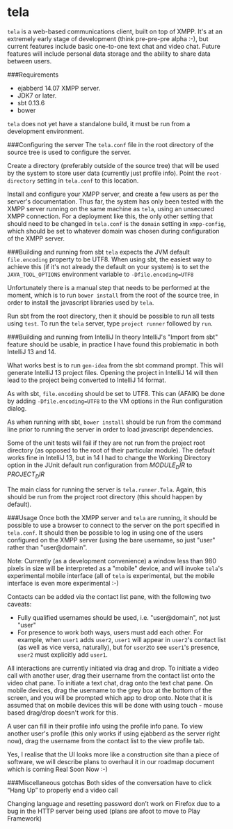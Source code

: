 tela
====

`tela` is a web-based communications client, built on top of XMPP. It's at an extremely early stage of development (think pre-pre-pre alpha :-), but current features include basic one-to-one text chat and video chat. Future features will include personal data storage and the ability to share data between users.

###Requirements
 - ejabberd 14.07 XMPP server.
 - JDK7 or later.
 - sbt 0.13.6
 - bower

`tela` does not yet have a standalone build, it must be run from a development environment.

###Configuring the server
The `tela.conf` file in the root directory of the source tree is used to configure the server.

Create a directory (preferably outside of the source tree) that will be used by the system to store user data (currently just profile info). Point the `root-directory` setting in `tela.conf` to this location.

Install and configure your XMPP server, and create a few users as per the server's documentation. Thus far, the system has only been tested with the XMPP server running on the same machine as `tela`, using an unsecured XMPP connection. For a deployment like this, the only other setting that should need to be changed in `tela.conf` is the `domain` setting in `xmpp-config`, which should be set to whatever domain was chosen during configuration of the XMPP server.

###Building and running from sbt
`tela` expects the JVM default `file.encoding` property to be UTF8. When using sbt, the easiest way to achieve this (if it's not already the default on your system) is to set the `JAVA_TOOL_OPTIONS` environment variable to `-Dfile.encoding=UTF8`

Unfortunately there is a manual step that needs to be performed at the moment, which is to run `bower install` from the root of the source tree, in order to install the javascript libraries used by `tela`.

Run sbt from the root directory, then it should be possible to run all tests using `test`. To run the `tela` server, type `project runner` followed by `run`.

###Building and running from IntelliJ
In theory IntelliJ's "Import from sbt" feature should be usable, in practice I have found this problematic in both IntelliJ 13 and 14.

What works best is to run `gen-idea` from the sbt command prompt. This will generate IntelliJ 13 project files. Opening the project in IntelliJ 14 will then lead to the project being converted to IntelliJ 14 format.

As with sbt, `file.encoding` should be set to UTF8. This can (AFAIK) be done by adding `-Dfile.encoding=UTF8` to the VM options in the Run configuration dialog.

As when running with sbt, `bower install` should be run from the command line prior to running the server in order to load javascript dependencies.

Some of the unit tests will fail if they are not run from the project root  directory (as opposed to the root of their particular module). The default works fine in IntelliJ 13, but in 14 I had to change the Working Directory option in the JUnit default run configuration from $MODULE_DIR$ to $PROJECT_DIR$

The main class for running the server is `tela.runner.Tela`. Again, this should be run from the project root directory (this should happen by default).

###Usage
Once both the XMPP server and `tela` are running, it should be possible to use a browser to connect to the server on the port specified in `tela.conf`. It should then be possible to log in using one of the users configured on the XMPP server (using the bare username, so just "user" rather than "user@domain".

Note: Currently (as a development convenience) a window less than 980 pixels in size will be interpreted as a "mobile" device, and will invoke `tela`'s experimental mobile interface (all of `tela` is experimental, but the mobile interface is even more experimental :-)

Contacts can be added via the contact list pane, with the following two caveats:
 - Fully qualified usernames should be used, i.e. "user@domain", not just "user"
 - For presence to work both ways, users must add each other. For example, when `user1` adds `user2`, `user1` will appear in `user2`'s contact list (as well as vice versa, naturally), but for `user2`to see `user1`'s presence, `user2` must explicitly add `user1`.

All interactions are currently initiated via drag and drop. To initiate a video call with another user, drag their username from the contact list onto the video chat pane. To initiate a text chat, drag onto the text chat pane. On mobile devices, drag the username to the grey box at the bottom of the screen, and you will be prompted which app to drop onto. Note that it is assumed that on mobile devices this will be done with using touch - mouse based drag/drop doesn't work for this.

A user can fill in their profile info using the profile info pane. To view another user's profile (this only works if using ejabberd as the server right now), drag the username from the contact list to the view profile tab.

Yes, I realise that the UI looks more like a construction site than a piece of software, we will describe plans to overhaul it in our roadmap document which is coming Real Soon Now :-)

###Miscellaneous gotchas
Both sides of the conversation have to click “Hang Up” to properly end a video call

Changing language and resetting password don’t work on Firefox due to a bug in the HTTP server being used (plans are afoot to move to Play Framework)
